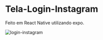 # Tela-Login-Instagram

Feito em React Native utilizando expo.

![login-instagram](https://user-images.githubusercontent.com/98993736/199856532-9f9a2b4f-c9ec-4020-8156-2007b4d556a5.png)
